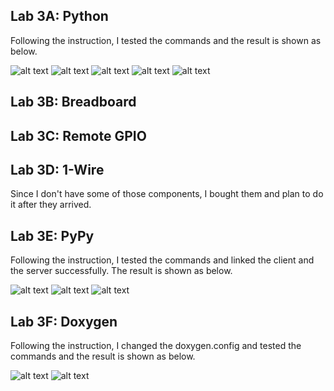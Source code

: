 
## Lab 3A: Python

Following the instruction, I tested the commands and the result is shown as below.

![alt text](https://github.com/wastelander47/629IoT/blob/main/lab3/lab3-1.png)
![alt text](https://github.com/wastelander47/629IoT/blob/main/lab3/lab3-2.png)
![alt text](https://github.com/wastelander47/629IoT/blob/main/lab3/lab3-3.png)
![alt text](https://github.com/wastelander47/629IoT/blob/main/lab3/lab3-4.png)
![alt text](https://github.com/wastelander47/629IoT/blob/main/lab3/lab3-5.png)


## Lab 3B: Breadboard

## Lab 3C: Remote GPIO

## Lab 3D: 1-Wire

Since I don't have some of those components, I bought them and plan to do it after they arrived.


## Lab 3E: PyPy

Following the instruction, I tested the commands and linked the client and the server successfully. The result is shown as below.

![alt text](https://github.com/wastelander47/629IoT/blob/main/lab3/lab3-6.png)
![alt text](https://github.com/wastelander47/629IoT/blob/main/lab3/lab3-7.png)
![alt text](https://github.com/wastelander47/629IoT/blob/main/lab3/lab3-8.png)


## Lab 3F: Doxygen

Following the instruction, I changed the doxygen.config and tested the commands and the result is shown as below.

![alt text](https://github.com/wastelander47/629IoT/blob/main/lab3/lab3-9.png)
![alt text](https://github.com/wastelander47/629IoT/blob/main/lab3/lab3-10.png)

